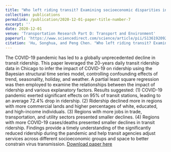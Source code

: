```yaml
---
title: "Who left riding transit? Examining socioeconomic disparities in the impact of COVID-19 on ridership"
collection: publications
permalink: /publication/2020-12-01-paper-title-number-7
excerpt: ''
date: 2020-12-01
venue: 'Transportation Research Part D: Transport and Environment'
paperurl: 'https://www.sciencedirect.com/science/article/pii/S1361920920308397'
citation: 'Hu, Songhua, and Peng Chen. "Who left riding transit? Examining socioeconomic disparities in the impact of COVID-19 on ridership." Transportation Research Part D: Transport and Environment 90: 102654.'
---
```

The COVID-19 pandemic has led to a globally unprecedented decline in transit ridership. This paper leveraged the 20-years daily transit ridership data in Chicago to infer the impact of COVID-19 on ridership using the Bayesian structural time series model, controlling confounding effects of trend, seasonality, holiday, and weather. A partial least square regression was then employed to examine the relationships between the impact of ridership and various explanatory factors. Results suggested: (1) COVID-19 pandemic exerted significant effects on 95% of transit stations, leading to an average 72.4% drop in ridership. (2) Ridership declined more in regions with more commercial lands and higher percentages of white, educated, and high-income individuals. (3) Regions with more jobs in trade, transportation, and utility sectors presented smaller declines. (4) Regions with more COVID-19 cases/deaths presented smaller declines in transit ridership. Findings provide a timely understanding of the significantly reduced ridership during the pandemic and help transit agencies adjust services across different socioeconomic groups and space to better constrain virus transmission.
[Download paper here](https://www.sciencedirect.com/science/article/pii/S1361920920308397)
